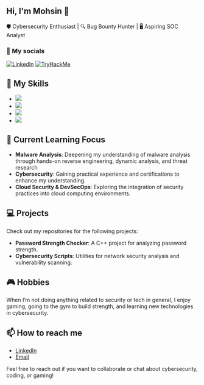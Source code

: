 ## Hi, I'm Mohsin 👋  
🛡️ Cybersecurity Enthusiast | 🔍 Bug Bounty Hunter | 🖥️ Aspiring SOC Analyst  

### 🔗 My socials
[![LinkedIn](https://img.shields.io/badge/-LinkedIn-0A66C2?style=for-the-badge&logo=linkedin&logoColor=white)](https://linkedin.com/in/mohsinmwani)  [![TryHackMe](https://img.shields.io/badge/-TryHackMe-212121?style=for-the-badge&logo=tryhackme&logoColor=red)](https://tryhackme.com/p/whojin)  

## 🚀 My Skills
- <a><img src="https://img.shields.io/badge/Languages-C++%20|%20Python-3776AB?style=flat&logo=c%2B%2B&logoColor=white&logoWidth=20"></a>
- <a> <img src="https://img.shields.io/badge/Cybersecurity-Networking%20|%20Cryptography%20|%20Threat%20Detection-2F4F4F?style=flat"></a>
- <a> <img src="https://img.shields.io/badge/Tools-Wireshark%20|%20Metasploit%20|%20Nmap-696969?style=flat"></a>
- <a> <img src="https://img.shields.io/badge/Development-Git%20|%20Version%20Control-FCA121?style=flat"></a>

## 🧠 Current Learning Focus
- **Malware Analysis**: Deepening my understanding of malware analysis through hands-on reverse engineering, dynamic analysis, and threat research
- **Cybersecurity**: Gaining practical experience and certifications to enhance my understanding.
- **Cloud Security & DevSecOps**: Exploring the integration of security practices into cloud computing environments.

## 💻 Projects
Check out my repositories for the following projects:
- **Password Strength Checker**: A C++ project for analyzing password strength.
- **Cybersecurity Scripts**: Utilities for network security analysis and vulnerability scanning.

## 🎮 Hobbies
When I’m not doing anything related to security or tech in general, I enjoy gaming, going to the gym to build strength, and learning new technologies in cybersecurity.

## 📫 How to reach me
- [LinkedIn](https://www.linkedin.com/in/mohsinmwani/)
- [Email](mailto:imelyja@gmail.com)

Feel free to reach out if you want to collaborate or chat about cybersecurity, coding, or gaming!
